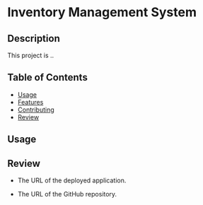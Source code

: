 # Inventory Management System

## Description

This project is ..

## Table of Contents

- [Usage](#usage)
- [Features](#features)
- [Contributing](#contributing)
- [Review](#review)

## Usage

## Review

- The URL of the deployed application.

- The URL of the GitHub repository.
